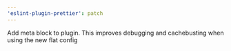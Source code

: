 ```yaml
---
'eslint-plugin-prettier': patch
---
```


Add meta block to plugin. This improves debugging and cachebusting when using the new flat config
